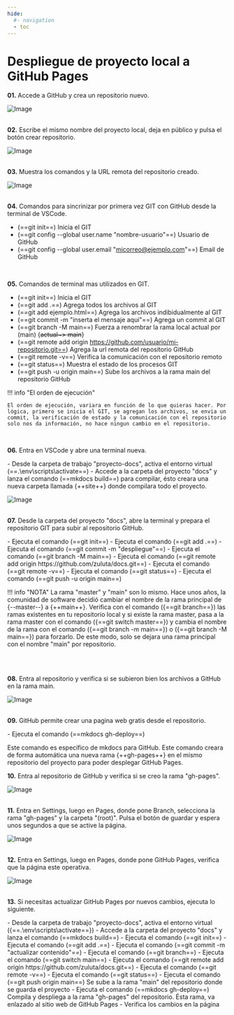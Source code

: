 ```yaml
---
hide:
  #- navigation
  - toc
---
```


# Despliegue de proyecto local a GitHub Pages

<p><strong>01.</strong> Accede a GitHub y crea un repositorio nuevo.</p>

![Image](../../assets/images/instalacion-librerias/gh-deploy/01.nuevo-repo-github.png)
<br>
<br>

<p><strong>02.</strong> Escribe el mismo nombre del proyecto local, deja en público y pulsa el botón crear repositorio.</p>

![Image](../../assets/images/instalacion-librerias/gh-deploy/02.crear-repo-github.png)
<br>
<br>

<p><strong>03.</strong> Muestra los comandos y la URL remota del repositorio creado.</p>

![Image](../../assets/images/instalacion-librerias/gh-deploy/03.codigo-repo-terminal.png)
<br>
<br>

<p><strong>04.</strong> Comandos para sincrinizar por primera vez GIT con GitHub desde la terminal de VSCode.</p>

  - (==git init==) Inicia el GIT
  - (==git config --global user.name "nombre-usuario"==) Usuario de GitHub
  - (==git config --global user.email "micorreo@ejemplo.com"==) Email de GitHub
<br>

<p><strong>05.</strong> Comandos de terminal mas utilizados en GIT.</p>

  - (==git init==) Inicia el GIT
  - (==git add .==) Agrega todos los archivos al GIT
  - (==git add ejemplo.html==) Agrega los archivos indibidualmente al GIT
  - (==git commit -m "inserta el mensaje aqui"==) Agrega un commit al GIT
  - (==git branch -M main==) Fuerza a renombrar la rama local actual por (main) {~~actual~> main~~}
  - (==git remote add origin https://github.com/usuario/mi-repositorio.git==) Agrega la url remota del repositorio GitHub
  - (==git remote -v==) Verifica la comunicación con el repositorio remoto
  - (==git status==) Muestra el estado de los procesos GIT
  - (==git push -u origin main==) Sube los archivos a la rama main del repositorio GitHub

!!! info "El orden de ejecución"

    El orden de ejecución, variara en función de lo que quieras hacer. Por lógica, primero se inicia el GIT, se agregan los archivos, se envia un commit, la verificación de estado y la comunicación con el repositorio solo nos da información, no hace ningun cambio en el repositorio.
<br>

<p><strong>06.</strong> Entra en VSCode y abre una terminal nueva.</p>
  - Desde la carpeta de trabajo "proyecto-docs", activa el entorno virtual (==.\env\scripts\activate==)
  - Accede a la carpeta del proyecto "docs" y lanza el comando (==mkdocs build==) para compilar, ésto creara una nueva carpeta llamada {++site++} donde compilara todo el proyecto.

![Image](../../assets/images/instalacion-librerias/gh-deploy/04.build-proyecto-docs.png)
<br>
<br>

<p><strong>07.</strong> Desde la carpeta del proyecto "docs", abre la terminal y prepara el repositorio GIT para subir al repositorio GitHub.</p>
  - Ejecuta el comando (==git init==)
  - Ejecuta el comando (==git add .==)
  - Ejecuta el comando (==git commit -m "despliegue"==)
  - Ejecuta el comando (==git branch -M main==)
  - Ejecuta el comando (==git remote add origin https://github.com/zuluta/docs.git==)
  - Ejecuta el comando (==git remote -v==)
  - Ejecuta el comando (==git status==)
  - Ejecuta el comando (==git push -u origin main==)

!!! info "NOTA"
    La rama "master" y "main" son lo mismo. Hace unos años, la comunidad de software decidió cambiar el nombre de la rama principal de {--master--} a {++main++}. Verifica con el comando ({==git branch==}) las ramas existentes en tu repositorio local y si existe la rama master, pasa a la rama master con el comando ({==git switch master==}) y cambia el nombre de la rama con el comando ({==git branch -m main==}) o ({==git branch -M main==}) para forzarlo. De este modo, solo se dejara una rama principal con el nombre "main" por repositorio.

<br>
<br>

<p><strong>08.</strong> Entra al repositorio y verifica si se subieron bien los archivos a GitHub en la rama main.</p>

![Image](../../assets/images/instalacion-librerias/gh-deploy/05.verificar-subida-github.png)
<br>
<br>

<p><strong>09.</strong> GitHub permite crear una pagina web gratis desde el repositorio.</p>
  - Ejecuta el comando (==mkdocs gh-deploy==)
  
<p>Este comando es específico de mkdocs para GitHub. Este comando creara de forma automática una nueva rama {++gh-pages++} en el mismo repositorio del proyecto para poder desplegar GitHub Pages.</p>

<p><strong>10.</strong> Entra al repositorio de GitHub y verifica si se creo la rama "gh-pages".</p>

![Image](../../assets/images/instalacion-librerias/gh-deploy/06.crear-rama-gh-pages.png)
<br>
<br>

<p><strong>11.</strong> Entra en Settings, luego en Pages, donde pone Branch, selecciona la rama "gh-pages" y la carpeta "(root)". Pulsa el botón de guardar y espera unos segundos a que se active la página.</p>

![Image](../../assets/images/instalacion-librerias/gh-deploy/07.selec-repo-pages.png)
<br>
<br>

<p><strong>12.</strong> Entra en Settings, luego en Pages, donde pone GitHub Pages, verifica que la página este operativa.</p>

![Image](../../assets/images/instalacion-librerias/gh-deploy/08.visitar-pagina.png)
<br>
<br>

<p><strong>13.</strong> Si necesitas actualizar GitHub Pages por nuevos cambios, ejecuta lo siguiente.</p>
  - Desde la carpeta de trabajo "proyecto-docs", activa el entorno virtual ({==.\env\scripts\activate==})
  - Accede a la carpeta del proyecto "docs" y lanza el comando (==mkdocs build==)
  - Ejecuta el comando (==git init==)
  - Ejecuta el comando (==git add .==)
  - Ejecuta el comando (==git commit -m "actualizar contenido"==)
  - Ejecuta el comando (==git branch==)
  - Ejecuta el comando (==git switch main==)
  - Ejecuta el comando (==git remote add origin https://github.com/zuluta/docs.git==)
  - Ejecuta el comando (==git remote -v==)
  - Ejecuta el comando (==git status==)
  - Ejecuta el comando (==git push origin main==) Se sube a la rama "main" del repositorio donde se guarda el proyecto
  - Ejecuta el comando (==mkdocs gh-deploy==) Compila y despliega a la rama "gh-pages" del repositorio. Ésta rama, va enlazado al sitio web de GitHub Pages
  - Verifica los cambios en la página
<br>
<br>
